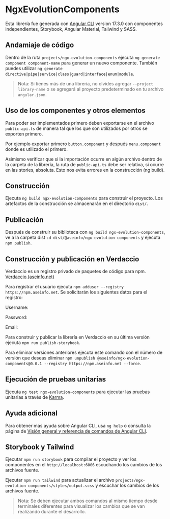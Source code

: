 # NgxEvolutionComponents

Esta librería fue generada con [Angular CLI](https://github.com/angular/angular-cli) version 17.3.0 con componentes independientes, Storybook, Angular Material, Tailwind y SASS.

## Andamiaje de código

Dentro de la ruta `projects/ngx-evolution-components` ejecuta `ng generate component component-name` para generar un nuevo componente. También puedes utilizar `ng generate directive|pipe|service|class|guard|interface|enum|module`.

> Nota: Si tienes más de una librería, no olvides agregar `--project library-name` o se agregará al proyecto predeterminado en tu archivo `angular.json`.

## Uso de los componentes y otros elementos

Para poder ser implementados primero deben exportarse en el archivo `public-api.ts` de manera tal que los que son utilizados por otros se exporten primero.

Por ejemplo exportar primero `button.component` y después `menu.component` donde es utilizado el primero.

Asimismo verificar que si la importación ocurre en algún archivo dentro de la carpeta de la librería, la ruta de `public-api.ts` debe ser relativa, si ocurre en las stories, absoluta. Esto nos evita errores en la construcción (ng build).

## Construcción

Ejecuta `ng build ngx-evolution-components` para construir el proyecto. Los artefactos de la construcción se almacenarán en el directorio `dist/`.

## Publicación

Después de construir su biblioteca con `ng build ngx-evolution-components`, ve a la carpeta dist `cd dist/@aseinfo/ngx-evolution-components` y ejecuta `npm publish`.

## Construcción y publicación en Verdaccio

Verdaccio es un registro privado de paquetes de código para npm. [Verdaccio (aseinfo.net)](https://npm.aseinfo.net/)

Para registrar el usuario ejecuta `npm adduser --registry https://npm.aseinfo.net`. Se solicitarán los siguientes datos para el registro:

Username: <ingresar nombre de usuario>

Password: <ejecutar enter>

Email: <ingresar cuenta de correo>

Para construir y publicar la librería en Verdaccio en su última versión ejecuta `npm run publish-storybook`.

Para eliminar versiones anteriores ejecuta este comando con el número de versión que deseas eliminar `npm unpublish @aseinfo/ngx-evolution-components@0.0.1 --registry https://npm.aseinfo.net --force`.

## Ejecución de pruebas unitarias

Ejecuta `ng test ngx-evolution-components` para ejecutar las pruebas unitarias a través de [Karma](https://karma-runner.github.io).

## Ayuda adicional

Para obtener más ayuda sobre Angular CLI, usa `ng help` o consulta la página de [Visión general y referencia de comandos de Angular CLI](https://angular.io/cli).

## Storybook y Tailwind

Ejecutar `npm run storybook` para compilar el proyecto y ver los componentes en el `http://localhost:6006` escuchando los cambios de los archivos fuente.

Ejecutar `npm run tailwind` para actualizar el archivo `projects/ngx-evolution-components/styles/output.scss` y escuchar los cambios de los archivos fuente.

> Nota: Se deben ejecutar ambos comandos al mismo tiempo desde terminales diferentes para visualizar los cambios que se van realizando durante el desarrollo.
